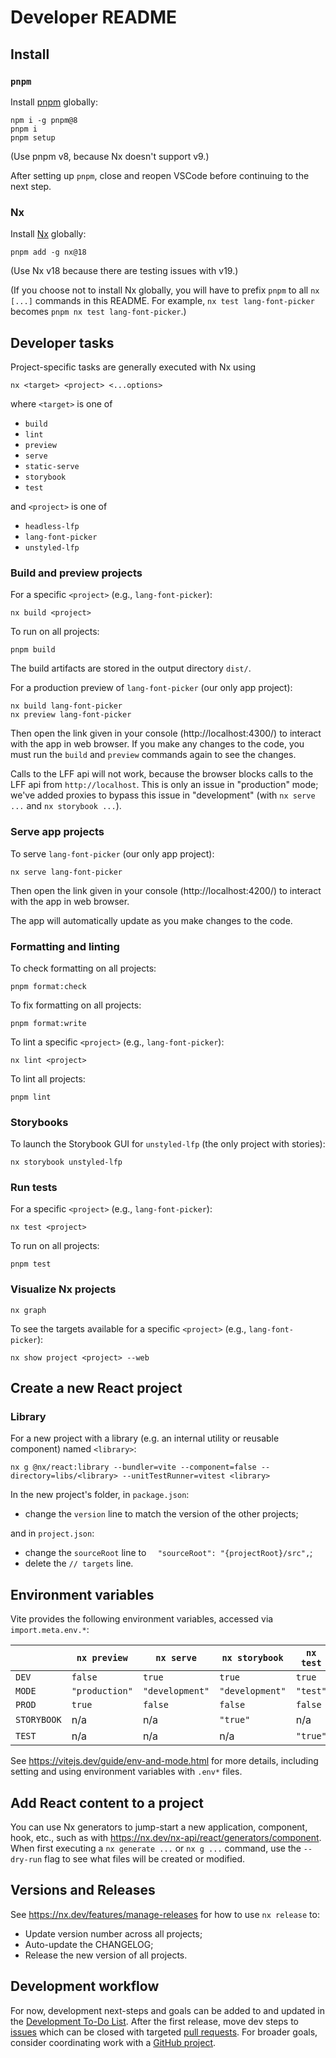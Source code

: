 # Developer README

## Install

### `pnpm`

Install [pnpm](https://pnpm.io/installation#using-npm) globally:

```
npm i -g pnpm@8
pnpm i
pnpm setup
```

(Use pnpm v8, because Nx doesn't support v9.)

After setting up `pnpm`, close and reopen VSCode before continuing to the next step.

### Nx

Install [Nx](https://nx.dev/getting-started/installation#installing-nx-globally) globally:

```
pnpm add -g nx@18
```

(Use Nx v18 because there are testing issues with v19.)

(If you choose not to install Nx globally, you will have to prefix `pnpm` to all `nx [...]` commands in this README. For example, `nx test lang-font-picker` becomes `pnpm nx test lang-font-picker`.)

## Developer tasks

Project-specific tasks are generally executed with Nx using

```console
nx <target> <project> <...options>
```

where `<target>` is one of

- `build`
- `lint`
- `preview`
- `serve`
- `static-serve`
- `storybook`
- `test`

and `<project>` is one of

- `headless-lfp`
- `lang-font-picker`
- `unstyled-lfp`

### Build and preview projects

For a specific `<project>` (e.g., `lang-font-picker`):

```console
nx build <project>
```

To run on all projects:

```console
pnpm build
```

The build artifacts are stored in the output directory `dist/`.

For a production preview of `lang-font-picker` (our only app project):

```console
nx build lang-font-picker
nx preview lang-font-picker
```

Then open the link given in your console (http://localhost:4300/) to interact with the app in web browser.
If you make any changes to the code, you must run the `build` and `preview` commands again to see the changes.

Calls to the LFF api will not work, because the browser blocks calls to the LFF api from `http://localhost`.
This is only an issue in "production" mode;
we've added proxies to bypass this issue in "development" (with `nx serve ...` and `nx storybook ...`).

### Serve app projects

To serve `lang-font-picker` (our only app project):

```console
nx serve lang-font-picker
```

Then open the link given in your console (http://localhost:4200/) to interact with the app in web browser.

The app will automatically update as you make changes to the code.

### Formatting and linting

To check formatting on all projects:

```console
pnpm format:check
```

To fix formatting on all projects:

```console
pnpm format:write
```

To lint a specific `<project>` (e.g., `lang-font-picker`):

```console
nx lint <project>
```

To lint all projects:

```console
pnpm lint
```

### Storybooks

To launch the Storybook GUI for `unstyled-lfp` (the only project with stories):

```console
nx storybook unstyled-lfp
```

### Run tests

For a specific `<project>` (e.g., `lang-font-picker`):

```console
nx test <project>
```

To run on all projects:

```console
pnpm test
```

### Visualize Nx projects

```console
nx graph
```

To see the targets available for a specific `<project>` (e.g., `lang-font-picker`):

```console
nx show project <project> --web
```

## Create a new React project

### Library

For a new project with a library (e.g. an internal utility or reusable component) named `<library>`:

```console
nx g @nx/react:library --bundler=vite --component=false --directory=libs/<library> --unitTestRunner=vitest <library>
```

In the new project's folder, in `package.json`:

- change the `version` line to match the version of the other projects;

and in `project.json`:

- change the `sourceRoot` line to `  "sourceRoot": "{projectRoot}/src",`;
- delete the `// targets` line.

## Environment variables

Vite provides the following environment variables, accessed via `import.meta.env.*`:

|             | `nx preview`   | `nx serve`      | `nx storybook`  | `nx test` |
| ----------- | -------------- | --------------- | --------------- | --------- |
| `DEV`       | `false`        | `true`          | `true`          | `true`    |
| `MODE`      | `"production"` | `"development"` | `"development"` | `"test"`  |
| `PROD`      | `true`         | `false`         | `false`         | `false`   |
| `STORYBOOK` | n/a            | n/a             | `"true"`        | n/a       |
| `TEST`      | n/a            | n/a             | n/a             | `"true"`  |

See https://vitejs.dev/guide/env-and-mode.html for more details,
including setting and using environment variables with `.env*` files.

## Add React content to a project

You can use Nx generators to jump-start a new application, component, hook, etc., such as with https://nx.dev/nx-api/react/generators/component. When first executing a `nx generate ...` or `nx g ...` command, use the `--dry-run` flag to see what files will be created or modified.

## Versions and Releases

See https://nx.dev/features/manage-releases for how to use `nx release` to:

- Update version number across all projects;
- Auto-update the CHANGELOG;
- Release the new version of all projects.

## Development workflow

For now, development next-steps and goals can be added to and updated in the [Development To-Do List](DEV_TO_DO.md). After the first release, move dev steps to [issues](https://github.com/sillsdev/lang-font-picker/issues) which can be closed with targeted [pull requests](https://github.com/sillsdev/lang-font-picker/pulls). For broader goals, consider coordinating work with a [GitHub project](https://github.com/sillsdev/lang-font-picker/projects).
